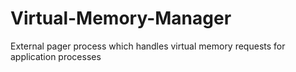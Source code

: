 # Virtual-Memory-Manager
External pager process which handles virtual memory requests for application processes

